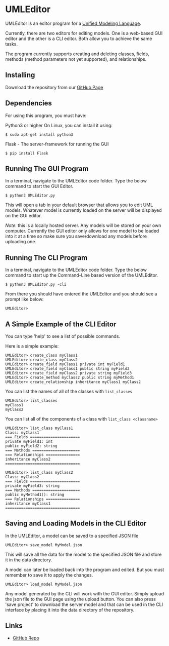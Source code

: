 UMLEditor
=========

UMLEditor is an editor program for a [Unified Modeling Language](https://en.wikipedia.org/wiki/Unified_Modeling_Language). 

Currently, there are two editors for editing models. One is a web-based GUI editor and the other is a CLI editor. Both allow you to achieve the same tasks. 

The program currently supports creating and deleting classes, fields, methods (method parameters not yet supported), and relationships.

Installing
----------

Download the repository from our [GitHub Page](https://github.com/mucsci-students/2020fa-420-CovidSurvivors)

Dependencies
------------

For using this program, you must have:

Python3 or higher
On Linux, you can install it using:
```
$ sudo apt-get install python3
```

Flask - The server-framework for running the GUI
```
$ pip install Flask
```

Running The GUI Program
-----------------------

In a terminal, navigate to the UMLEditor code folder. Type the below command to start the GUI Editor. 
```
$ python3 UMLEditor.py 
```

This will open a tab in your default browser that allows you to edit UML models. Whatever model is currently loaded on the server will be displayed on the GUI editor. 

_Note_: this is a locally hosted server. Any models will be stored on your own computer. Currently the GUI editor only allows for one model to be loaded into it at a time so make sure you save/download any models before uploading one. 

Running The CLI Program
-----------------------

In a terminal, navigate to the UMLEditor code folder. Type the below command to start up the Command-Line based version of the UMLEditor.

```
$ python3 UMLEditor.py -cli
```

From there you should have entered the UMLEditor and you should see a prompt like below:
```
UMLEditor> 
```

A Simple Example of the CLI Editor
----------------

You can type 'help' to see a list of possible commands. 

Here is a simple example:

```
UMLEditor> create_class myClass1
UMLEditor> create_class myClass2
UMLEditor> create_field myClass1 private int myField1
UMLEditor> create_field myClass1 public string myField2
UMLEditor> create_field myClass2 private string myField3
UMLEditor> create_method myClass2 public string myMethod1
UMLEditor> create_relationship inheritance myClass1 myClass2
```
You can list the names of all of the classes with `list_classes`
```
UMLEditor> list_classes
myClass1
myClass2
```
You can list all of the components of a class with `list_class <classname>`
```
UMLEditor> list_class myClass1
Class: myClass1
=== Fields ======================
private myField1: int
public myField2: string
=== Methods =====================
=== Relationships ===============
inheritance myClass2
=================================
```
```
UMLEditor> list_class myClass2
Class: myClass2
=== Fields ======================
private myField3: string
=== Methods =====================
public myMethod1(): string
=== Relationships ===============
inheritance myClass1
=================================
```

Saving and Loading Models in the CLI Editor
-------------------------

In the UMLEditor, a model can be saved to a specified JSON file 
```
UMLEditor> save_model MyModel.json
```

This will save all the data for the model to the specified JSON file and store it in the data directory. 

A model can later be loaded back into the program and edited. But you must remember to save it to apply the changes. 

```
UMLEditor> load_model MyModel.json
```

Any model generated by the CLI will work with the GUI editor. Simply upload the json file to the GUI page using the upload button. You can also press 'save project' to download the server model and that can be used in the CLI interface by placing it into the data directory of the repository. 

Links
-----

* [GitHub Repo](https://github.com/mucsci-students/2020fa-420-CovidSurvivors)
